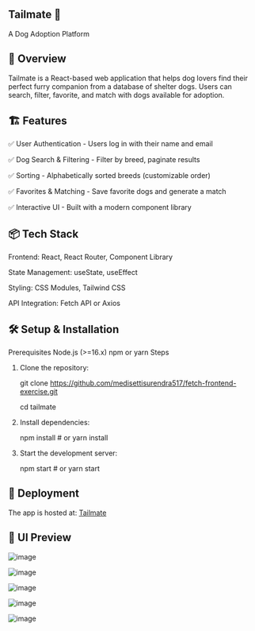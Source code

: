 ## Tailmate 🐶
A Dog Adoption Platform

## 🚀 Overview
Tailmate is a React-based web application that helps dog lovers find their perfect furry companion from a database of shelter dogs. Users can search, filter, favorite, and match with dogs available for adoption.

## 🏗 Features
✅ User Authentication - Users log in with their name and email

✅ Dog Search & Filtering - Filter by breed, paginate results

✅ Sorting - Alphabetically sorted breeds (customizable order)

✅ Favorites & Matching - Save favorite dogs and generate a match

✅ Interactive UI - Built with a modern component library

## 📦 Tech Stack
Frontend: React, React Router, Component Library

State Management: useState, useEffect

Styling: CSS Modules, Tailwind CSS

API Integration: Fetch API or Axios

## 🛠 Setup & Installation
Prerequisites
Node.js (>=16.x)
npm or yarn
Steps
1. Clone the repository:
   
   git clone https://github.com/medisettisurendra517/fetch-frontend-exercise.git
   
   cd tailmate

3. Install dependencies:
   
   npm install  # or yarn install

5. Start the development server:
   
   npm start  # or yarn start

## 🔗 Deployment
The app is hosted at: [Tailmate](https://tailmate.surendramedisetti.com/)

## 🎨 UI Preview
![image](https://github.com/user-attachments/assets/8cf59e49-3296-4a44-9689-32d6071cea53)

![image](https://github.com/user-attachments/assets/300ed4d8-4a39-4a07-9009-047d4b2253c0)

![image](https://github.com/user-attachments/assets/db608119-87fe-4eef-8e90-a788adc360be)

![image](https://github.com/user-attachments/assets/6feb5b07-5271-4bd5-9ec1-e42da09d1ed9)

![image](https://github.com/user-attachments/assets/574f0f08-1490-42b6-a99a-df3d44fa1080)
